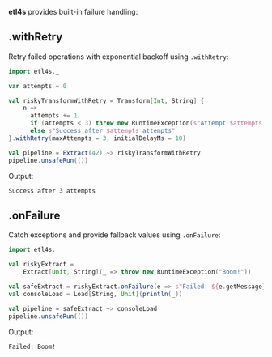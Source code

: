 **etl4s** provides built-in failure handling:

## .withRetry
Retry failed operations with exponential backoff using `.withRetry`:
```scala
import etl4s._

var attempts = 0

val riskyTransformWithRetry = Transform[Int, String] {
    n =>
      attempts += 1
      if (attempts < 3) throw new RuntimeException(s"Attempt $attempts failed")
      else s"Success after $attempts attempts"
}.withRetry(maxAttempts = 3, initialDelayMs = 10)

val pipeline = Extract(42) ~> riskyTransformWithRetry
pipeline.unsafeRun(())
```
Output:
```
Success after 3 attempts
```

## .onFailure
Catch exceptions and provide fallback values using `.onFailure`:
```scala
import etl4s._

val riskyExtract =
    Extract[Unit, String](_ => throw new RuntimeException("Boom!"))

val safeExtract = riskyExtract.onFailure(e => s"Failed: ${e.getMessage}")
val consoleLoad = Load[String, Unit](println(_))

val pipeline = safeExtract ~> consoleLoad
pipeline.unsafeRun(())
```
Output:
```
Failed: Boom!
```
